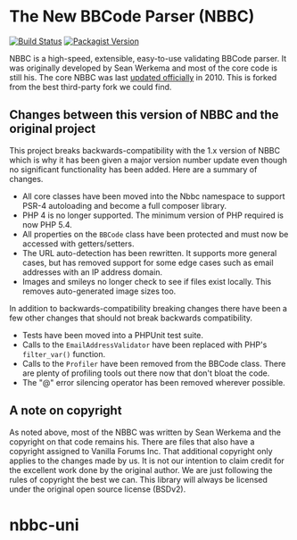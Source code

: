 # The New BBCode Parser (NBBC)

[![Build Status](https://img.shields.io/travis/vanilla/nbbc.svg?style=flat-square)](https://travis-ci.org/vanilla/nbbc)
[![Packagist Version](https://img.shields.io/packagist/v/vanilla/nbbc.svg?style=flat-square)](https://packagist.org/packages/vanilla/nbbc)

NBBC is a high-speed, extensible, easy-to-use validating BBCode parser. It was originally developed by Sean Werkema and
most of the core code is still his. The core NBBC was last [updated officially](http://nbbc.sourceforge.net/) in 2010.
This is forked from the best third-party fork we could find.

## Changes between this version of NBBC and the original project

This project breaks backwards-compatibility with the 1.x version of NBBC which is why it has been given a major version
number update even though no significant functionality has been added. Here are a summary of changes.

- All core classes have been moved into the Nbbc namespace to support PSR-4 autoloading and become a full composer library.
- PHP 4 is no longer supported. The minimum version of PHP required is now PHP 5.4.
- All properties on the `BBCode` class have been protected and must now be accessed with getters/setters.
- The URL auto-detection has been rewritten. It supports more general cases, but has removed support for some edge cases such as email addresses with an IP address domain.
- Images and smileys no longer check to see if files exist locally. This removes auto-generated image sizes too.

In addition to backwards-compatibility breaking changes there have been a few other changes that should not break backwards compatibility.

- Tests have been moved into a PHPUnit test suite.
- Calls to the `EmailAddressValidator` have been replaced with PHP's `filter_var()` function.
- Calls to the `Profiler` have been removed from the BBCode class. There are plenty of profiling tools out there now that don't bloat the code.
- The "@" error silencing operator has been removed wherever possible.

## A note on copyright

As noted above, most of the NBBC was written by Sean Werkema and the copyright on that code remains his. There are files that also have a copyright assigned to Vanilla Forums Inc. That additional copyright only applies to the changes made by us. It is not our intention to claim credit for the excellent work done by the original author. We are just following the rules of copyright the best we can. This library will always be licensed under the original open source license (BSDv2).
# nbbc-uni
